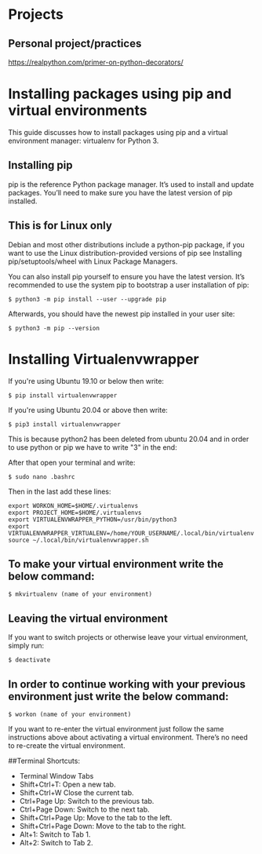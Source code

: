 # Projects

## Personal project/practices

https://realpython.com/primer-on-python-decorators/

# Installing packages using pip and virtual environments

This guide discusses how to install packages using pip and a virtual environment manager: virtualenv for Python 3. 

## Installing pip
pip is the reference Python package manager. It’s used to install and update packages. You’ll need to make sure you have the latest version of pip installed.


## This is for Linux only 
Debian and most other distributions include a python-pip package, if you want to use the Linux distribution-provided versions of pip see Installing pip/setuptools/wheel with Linux Package Managers.

You can also install pip yourself to ensure you have the latest version. It’s recommended to use the system pip to bootstrap a user installation of pip:
```
$ python3 -m pip install --user --upgrade pip
```
Afterwards, you should have the newest pip installed in your user site:
```
$ python3 -m pip --version
```

# Installing Virtualenvwrapper

If you're using Ubuntu 19.10 or below then write:
```
$ pip install virtualenvwrapper

```

If you're using Ubuntu 20.04 or above then write:
```
$ pip3 install virtualenvwrapper

```
This is because python2 has been deleted from ubuntu 20.04 and in order to use python or pip we have to write "3" in the end:

After that open your terminal and write:

```
$ sudo nano .bashrc
```

Then in the last add these lines:

```
export WORKON_HOME=$HOME/.virtualenvs
export PROJECT_HOME=$HOME/.virtualenvs
export VIRTUALENVWRAPPER_PYTHON=/usr/bin/python3
export VIRTUALENVWRAPPER_VIRTUALENV=/home/YOUR_USERNAME/.local/bin/virtualenv
source ~/.local/bin/virtualenvwrapper.sh
```
## To make your virtual environment write the below command:

```
$ mkvirtualenv (name of your environment)
```

## Leaving the virtual environment

If you want to switch projects or otherwise leave your virtual environment, simply run:

```
$ deactivate
```

## In order to continue working with your previous environment just write the below command:

```
$ workon (name of your environment)
```

If you want to re-enter the virtual environment just follow the same instructions above about activating a virtual environment. There’s no need to re-create the virtual environment.

##Terminal Shortcuts: 

- Terminal Window Tabs
- Shift+Ctrl+T: Open a new tab.
- Shift+Ctrl+W Close the current tab.
- Ctrl+Page Up: Switch to the previous tab.
- Ctrl+Page Down: Switch to the next tab.
- Shift+Ctrl+Page Up: Move to the tab to the left.
- Shift+Ctrl+Page Down: Move to the tab to the right.
- Alt+1: Switch to Tab 1.
- Alt+2: Switch to Tab 2.
